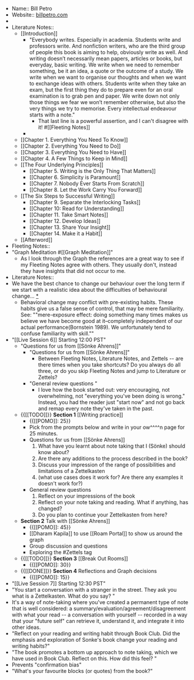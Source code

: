 - Name:: Bill Petro
- Website:: [billpetro.com](https://billpetro.com)
- 
- Literature Notes::
    - [[Introduction]]
        - "Everybody writes. Especially in academia. Students write and professors write. And nonfiction writers, who are the third group of people this book is aiming to help, obviously write as well. And writing doesn’t necessarily mean papers, articles or books, but everyday, basic writing. We write when we need to remember something, be it an idea, a quote or the outcome of a study. We write when we want to organise our thoughts and when we want to exchange ideas with others. Students write when they take an exam, but the first thing they do to prepare even for an oral examination is to grab pen and paper. We write down not only those things we fear we won’t remember otherwise, but also the very things we try to memorise. Every intellectual endeavour starts with a note."
            - That last line is a powerful assertion, and I can't disagree with it! #[[Fleeting Notes]]
        - 
    - [[Chapter 1. Everything You Need To Know]]
    - [[Chapter 2. Everything You Need to Do]]
    - [[Chapter 3. Everything You Need to Have]]
    - [[Chapter 4. A Few Things to Keep in Mind]]
    - [[The Four Underlying Principles]]
        - [[Chapter 5. Writing is the Only Thing That Matters]]
        - [[Chapter 6. Simplicity is Paramount]]
        - [[Chapter 7. Nobody Ever Starts From Scratch]]
        - [[Chapter 8. Let the Work Carry You Forward]]
    - [[The Six Steps to Successful Writing]]
        - [[Chapter 9. Separate the Interlocking Tasks]]
        - [[Chapter 10: Read for Understanding]]
        - [[Chapter 11. Take Smart Notes]]
        - [[Chapter 12. Develop Ideas]]  
        - [[Chapter 13. Share Your Insight]]
        - [[Chapter 14. Make it a Habit]]
    - [[Afterword]]
- Fleeting Notes:: 
- "Graph Meditation #[[Graph Meditation]]"
    - As I look through the Graph the references are a great way to see if my Fleeting Notes agree with others. They usually don't, instead they have insights that did not occur to me.
- Literature Notes::
- We have the best chance to change our behaviour over the long term if we start with a realistic idea about the difficulties of behavioural change... [*](((x5hx3y9ay)))
    - Behavioral change may conflict with pre-existing habits. These habits give us a false sense of control, that may be mere familiarity. See: ""mere-exposure effect: doing something many times makes us believe we have become good at it–completely independent of our actual performance(Bornstein 1989). We unfortunately tend to confuse familiarity with skill.""
- "[[Live Session 6]] Starting 12:00 PST"
    - "Questions for us from [[Sönke Ahrens]]"
        - "Questions for us from [[Sönke Ahrens]]"
            - Between Fleeting Notes, Literature Notes, and Zettels -- are there times when you take shortcuts? Do you always do all three, or do you skip Fleeting Notes and jump to Literature or Zettels?
        - "General review questions "
            - I love how the book started out: very encouraging, not overwhelming, not "everything you've been doing is wrong." Instead, you had the reader just "start now" and not go back and remap every note they've taken in the past.
    - {{[[TODO]]}} **Section 1** [[Writing practice]]
        - {{[[POMO]]: 25}}
        - Pick from the prompts below and write in your ow^^^^n page for 25 minutes.
        - Questions for us from [[Sönke Ahrens]]
            1. What have you learnt about note taking that I (Sönke) should know about?
            2. Are there any additions to the process described in the book?
            3. Discuss your impression of the range of possibilities and limitations of a Zettelkasten
            4. (what use cases does it work for? Are there any examples it doesn't work for?)
        - General review questions 
            1. Reflect on your impressions of the book 
            2. Reflect on your note taking and reading. What if anything, has changed?
            3. Do you plan to continue your Zettelkasten from here?  
    - **Section 2** Talk with [[Sönke Ahrens]]
        - {{[[POMO]]: 45}}
        - [[Dharam Kapila]] to use [[Roam Portal]] to show us around the graph
        - Group discussion and questions
        - Exploring the #Zettels   tag
    - {{[[TODO]]}} **Section 3** [[Break Out Rooms]]
        - {{[[POMO]]: 30}}
    - {{[[DONE]]}} **Section 4** Reflections and Graph decisions
        - {{[[POMO]]: 15}}
- "[[Live Session 7]] Starting 12:30 PST"
- "You start a conversation with a stranger in the street. They ask you what is a Zettelkasten. What do you say? "
- It's a way of note-taking where you've created a permanent type of note that is well considered: a summary/evaluation/agreement/disagreement with what your read -- a conversation with yourself -- recorded in a way that your "future self" can retrieve it, understand it, and integrate it into other ideas.
- "Reflect on your reading and writing habit through Book Club. Did the emphasis and exploration of Sonke's book change your reading and writing habits?"
- "The book promotes a bottom up approach to note taking, which we have used in Book Club. Reflect on this. How did this feel? "
- Prevents "confirmation bias" 
- "What's your favourite blocks (or quotes) from the book?"
